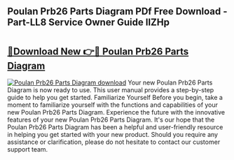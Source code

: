 ## Poulan Prb26 Parts Diagram PDf Free Download - Part-LL8 Service Owner Guide lIZHp

# <h2><a href="http://dfqmtxt.blite.top/?on=Poulan+Prb26+Parts+Diagram">🔗Download New 👉🔴 Poulan Prb26 Parts Diagram</a></h2>

[![Poulan Prb26 Parts Diagram download](https://i.imgur.com/lujVjoI.png)](http://dfqmtxt.blite.top/?on=Poulan+Prb26+Parts+Diagram)
Your new Poulan Prb26 Parts Diagram is now ready to use. This user manual provides a step-by-step guide to help you get started. Familiarize Yourself Before you begin, take a moment to familiarize yourself with the functions and capabilities of your new Poulan Prb26 Parts Diagram. Experience the future with the innovative features of your new Poulan Prb26 Parts Diagram. It's our hope that the Poulan Prb26 Parts Diagram has been a helpful and user-friendly resource in helping you get started with your new product. Should you require any assistance or clarification, please do not hesitate to contact our customer support team.

